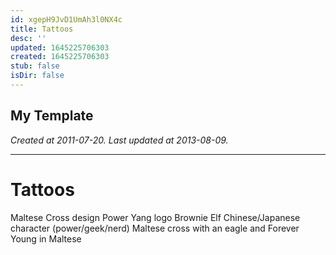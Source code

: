 ```yaml
---
id: xgepH9JvD1UmAh3l0NX4c
title: Tattoos
desc: ''
updated: 1645225706303
created: 1645225706303
stub: false
isDir: false
---
```

My Template
---

_Created at 2011-07-20._
_Last updated at 2013-08-09._




---

# Tattoos


Maltese Cross design
Power Yang logo
Brownie Elf
Chinese/Japanese character (power/geek/nerd)
Maltese cross with an eagle and Forever Young in Maltese

